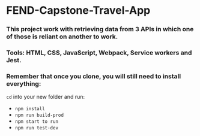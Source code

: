 
# FEND-Capstone-Travel-App


### This project work with retrieving data from 3 APIs in which one of those is reliant on another to work. 

### Tools: HTML, CSS, JavaScript, Webpack, Service workers and Jest.

### Remember that once you clone, you will still need to install everything:
`cd` into your new folder and run:
- `npm install`
- `npm run build-prod `
- `npm start to run` 
- `npm run test-dev`



